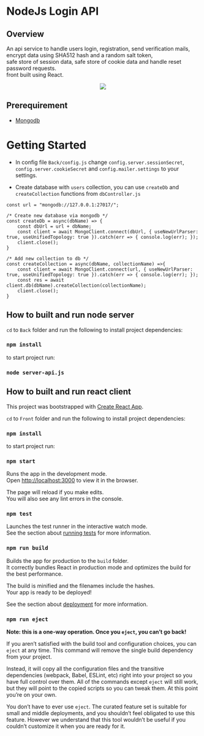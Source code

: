 # NodeJs Login API

## Overview
An api service to handle users login, registration, send verification mails, encrypt data using SHA512 hash and a random salt token, \
safe store of session data, safe store of cookie data and handle reset password requests.\
front built using React.

<p align="center">
    <img src="https://raw.githubusercontent.com/polzbit/LoginAPI/main/src/img/demo.png" />
</p>

## Prerequirement

* [Mongodb](https://www.mongodb.com/)


# Getting Started

* In config file `Back/config.js` change `config.server.sessionSecret`, `config.server.cookieSecret` and `config.mailer.settings` to your settings.


* Create database with `users` collection, you can use `createDb` and `createCollection` functions from `dbController.js`

```
const url = "mongodb://127.0.0.1:27017/";

/* Create new database via mongodb */
const createDb = async(dbName) => {
    const dbUrl = url + dbName;
    const client = await MongoClient.connect(dbUrl, { useNewUrlParser: true, useUnifiedTopology: true }).catch(err => { console.log(err); });
    client.close();
} 

/* Add new collection to db */
const createCollection = async(dbName, collectionName) =>{
    const client = await MongoClient.connect(url, { useNewUrlParser: true, useUnifiedTopology: true }).catch(err => { console.log(err); });
    const res = await client.db(dbName).createCollection(collectionName);
    client.close();
}

```

## How to built and run node server

`cd` to `Back` folder and run the following to install project dependencies:

### `npm install`

to start project run:

### `node server-api.js`

## How to built and run react client

This project was bootstrapped with [Create React App](https://github.com/facebook/create-react-app).

`cd` to `Front` folder and run the following to install project dependencies:

### `npm install`

to start project run:

### `npm start`

Runs the app in the development mode.\
Open [http://localhost:3000](http://localhost:3000) to view it in the browser.

The page will reload if you make edits.\
You will also see any lint errors in the console.

### `npm test`

Launches the test runner in the interactive watch mode.\
See the section about [running tests](https://facebook.github.io/create-react-app/docs/running-tests) for more information.

### `npm run build`

Builds the app for production to the `build` folder.\
It correctly bundles React in production mode and optimizes the build for the best performance.

The build is minified and the filenames include the hashes.\
Your app is ready to be deployed!

See the section about [deployment](https://facebook.github.io/create-react-app/docs/deployment) for more information.

### `npm run eject`

**Note: this is a one-way operation. Once you `eject`, you can’t go back!**

If you aren’t satisfied with the build tool and configuration choices, you can `eject` at any time. This command will remove the single build dependency from your project.

Instead, it will copy all the configuration files and the transitive dependencies (webpack, Babel, ESLint, etc) right into your project so you have full control over them. All of the commands except `eject` will still work, but they will point to the copied scripts so you can tweak them. At this point you’re on your own.

You don’t have to ever use `eject`. The curated feature set is suitable for small and middle deployments, and you shouldn’t feel obligated to use this feature. However we understand that this tool wouldn’t be useful if you couldn’t customize it when you are ready for it.

